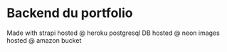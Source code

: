 # Backend du portfolio

Made with strapi hosted @ heroku
postgresql DB hosted @ neon
images hosted @ amazon bucket
